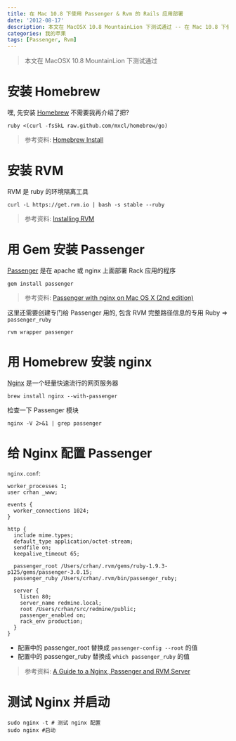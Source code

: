 ```yaml
---
title: 在 Mac 10.8 下使用 Passenger & Rvm 的 Rails 应用部署
date: '2012-08-17'
description: 本文在 MacOSX 10.8 MountainLion 下测试通过 -- 在 Mac 10.8 下使用 Passenger & Rvm 的 Rails 应用部署
categories: 我的苹果
tags: [Passenger, Rvm]
---
```

> 本文在 MacOSX 10.8 MountainLion 下测试通过

# 安装 Homebrew

嘿, 先安装 [Homebrew][] 不需要我再介绍了把?

	ruby <(curl -fsSkL raw.github.com/mxcl/homebrew/go)

> 参考资料: [Homebrew Install][2]

# 安装 RVM

RVM 是 ruby 的环境隔离工具

	curl -L https://get.rvm.io | bash -s stable --ruby

> 参考资料: [Installing RVM][]

# 用 Gem 安装 Passenger

[Passenger][] 是在 apache 或 nginx 上面部署 Rack 应用的程序

	gem install passenger

> 参考资料: [Passenger with nginx on Mac OS X (2nd edition)][3]

这里还需要创建专门给 Passenger 用的, 包含 RVM 完整路径信息的专用 Ruby => `passenger_ruby`

	rvm wrapper passenger

# 用 Homebrew 安装 nginx

[Nginx][] 是一个轻量快速流行的网页服务器

	brew install nginx --with-passenger

检查一下 Passenger 模块

	nginx -V 2>&1 | grep passenger

# 给 Nginx 配置 Passenger

`nginx.conf`:

	worker_processes 1;
	user crhan _www;

	events {
	  worker_connections 1024;
	}

	http {
	  include mime.types;
	  default_type application/octet-stream;
	  sendfile on;
	  keepalive_timeout 65;

	  passenger_root /Users/crhan/.rvm/gems/ruby-1.9.3-p125/gems/passenger-3.0.15;
	  passenger_ruby /Users/crhan/.rvm/bin/passenger_ruby;

	  server {
	    listen 80;                   
	    server_name redmine.local;   
	    root /Users/crhan/src/redmine/public;
	    passenger_enabled on;
	    rack_env production;         
	  }
	}

* 配置中的 passenger_root 替换成 `passenger-config --root` 的值
* 配置中的 passenger_ruby 替换成 `which passenger_ruby` 的值

> 参考资料: [A Guide to a Nginx, Passenger and RVM Server][1]

# 测试 Nginx 并启动

	sudo nginx -t # 测试 nginx 配置
	sudo nginx #启动



[1]: http://blog.ninjahideout.com/posts/a-guide-to-a-nginx-passenger-and-rvm-server "A Guide to a Nginx, Passenger and RVM Server"
[2]: https://github.com/mxcl/homebrew/wiki/Installation "InstallationNew Page Edit Page Page History"
[3]: http://trevorturk.com/2010/09/22/passenger-with-nginx-on-mac-os-x-2nd-edition-2/ "Passenger with nginx on Mac OS X (2nd edition)"
[Homebrew]: http://mxcl.github.com/homebrew/ "The missing package manager for OS X"
[Installing Rvm]: https://rvm.io/rvm/install/ "Quick (guided) Install"
[Passenger]: http://www.modrails.com/ "Phusion Passenger"
[Nginx]: http://nginx.org/ "nginx [engine x] is an HTTP and reverse proxy server, as well as a mail proxy server"